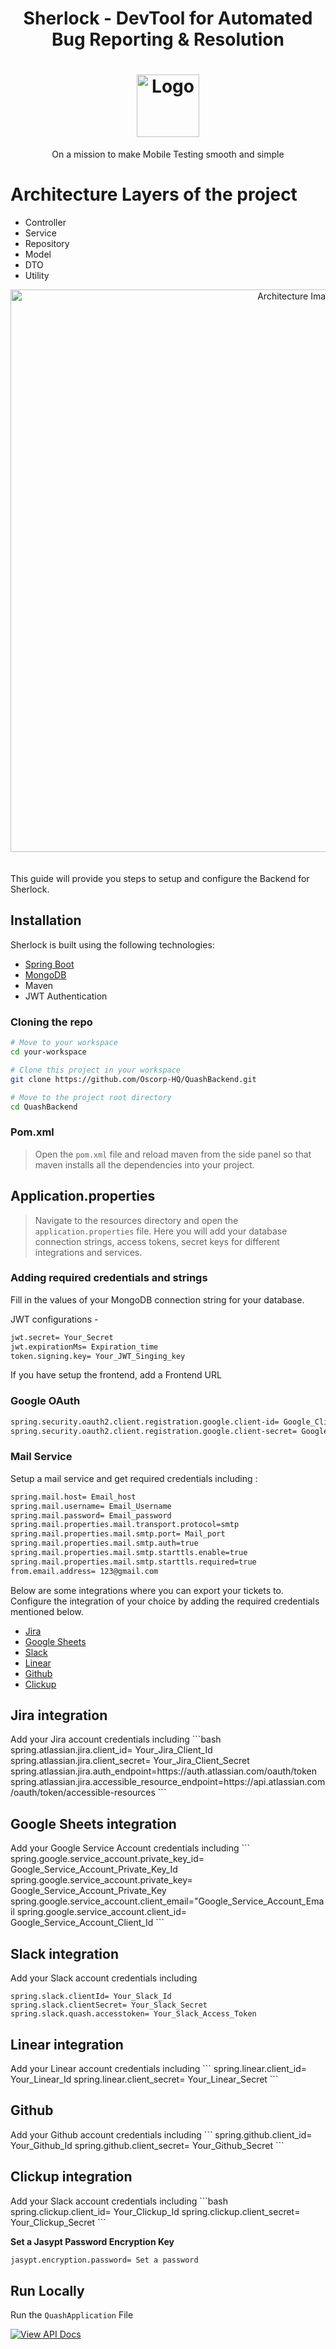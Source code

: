 
# <p align="center"> Sherlock - DevTool for Automated Bug Reporting & Resolution </p>
# <div align="center"> <img src="https://github.com/dhairya-quash/TEST-REPO/assets/161799860/58b129ab-5c12-48af-8b91-66c0999cae28" alt="Logo" width="100"> </div>
<p align="center"> On a mission to make Mobile Testing smooth and simple </p>

# Architecture Layers of the project
- Controller
- Service
- Repository
- Model
- DTO
- Utility

<div align="center"><img src="https://github.com/dhairya-quash/TEST-REPO/assets/161799860/a54267a7-3c17-4a36-ade4-306a916cb0e4" alt="Architecture Image" width="900"></div>
<br>
<br>
This guide will provide you steps to setup and configure the Backend for Sherlock.

## Installation

Sherlock is built using the following technologies:
- [Spring Boot](https://docs.spring.io/spring-boot/docs/current/reference/html/getting-started.html#getting-started.installing)
- [MongoDB](https://www.mongodb.com/docs/manual/installation/)
- Maven
- JWT Authentication

### Cloning the repo
```bash
# Move to your workspace
cd your-workspace

# Clone this project in your workspace
git clone https://github.com/Oscorp-HQ/QuashBackend.git

# Move to the project root directory
cd QuashBackend
```

### Pom.xml
> Open the `pom.xml` file and reload maven from the side panel so that maven installs all the dependencies into your project.</br>

## Application.properties
> Navigate to the resources directory and open the `application.properties` file. Here you will add your database connection strings, access tokens, secret    keys for different integrations and services.</br>

### Adding required credentials and strings
Fill in the values of your MongoDB connection string for your database.

JWT configurations -
```bash
jwt.secret= Your_Secret
jwt.expirationMs= Expiration_time
token.signing.key= Your_JWT_Singing_key
```

If you have setup the frontend, add a Frontend URL

### Google OAuth
```bash
spring.security.oauth2.client.registration.google.client-id= Google_Client_Id
spring.security.oauth2.client.registration.google.client-secret= Google_Client_Secret
```


### Mail Service
Setup a mail service and get required credentials including :
```bash
spring.mail.host= Email_host
spring.mail.username= Email_Username
spring.mail.password= Email_password
spring.mail.properties.mail.transport.protocol=smtp
spring.mail.properties.mail.smtp.port= Mail_port
spring.mail.properties.mail.smtp.auth=true
spring.mail.properties.mail.smtp.starttls.enable=true
spring.mail.properties.mail.smtp.starttls.required=true
from.email.address= 123@gmail.com
```

Below are some integrations where you can export your tickets to. Configure the integration of your choice by adding the required credentials mentioned below.
- [Jira](#jira-integration)
- [Google Sheets](#google-sheets-integration)
- [Slack](#slack-integration)
- [Linear](#linear-integration)
- [Github](#github-integration)
- [Clickup](#clickup-integration)

<h2 id="jira-integration"> Jira integration </h2>
Add your Jira account credentials including 
```bash
spring.atlassian.jira.client_id= Your_Jira_Client_Id
spring.atlassian.jira.client_secret= Your_Jira_Client_Secret
spring.atlassian.jira.auth_endpoint=https://auth.atlassian.com/oauth/token
spring.atlassian.jira.accessible_resource_endpoint=https://api.atlassian.com/oauth/token/accessible-resources
```

<h2 id="google-sheets-integration"> Google Sheets integration </h2>
Add your Google Service Account credentials including 
```
spring.google.service_account.private_key_id= Google_Service_Account_Private_Key_Id
spring.google.service_account.private_key= Google_Service_Account_Private_Key
spring.google.service_account.client_email="Google_Service_Account_Email
spring.google.service_account.client_id= Google_Service_Account_Client_Id
```


<h2 id="slack-integration"> Slack integration </h2>

Add your Slack account credentials including 
```
spring.slack.clientId= Your_Slack_Id
spring.slack.clientSecret= Your_Slack_Secret
spring.slack.quash.accesstoken= Your_Slack_Access_Token
```


<h2 id="linear-integration"> Linear integration </h2>
Add your Linear account credentials including 
```
spring.linear.client_id= Your_Linear_Id
spring.linear.client_secret= Your_Linear_Secret
```

<h2 id="github-integration"> Github </h2>
Add your Github account credentials including 
```
spring.github.client_id= Your_Github_Id
spring.github.client_secret= Your_Github_Secret
```

<h2 id="clickup-integration"> Clickup integration </h2>
Add your Slack account credentials including 
```bash
spring.clickup.client_id= Your_Clickup_Id
spring.clickup.client_secret= Your_Clickup_Secret
```

**Set a Jasypt Password Encryption Key**
```bash
jasypt.encryption.password= Set a password
```

## Run Locally
Run the `QuashApplication` File

[![View API Docs](https://github.com/dhairya-quash/TEST-REPO/assets/161799860/4bf82545-9dc6-497b-857b-5148a57521e0)](http://localhost:8080/swagger-ui/index.html)

